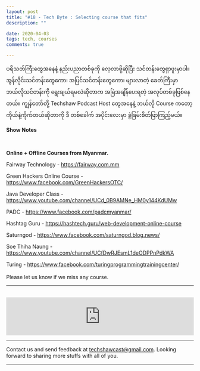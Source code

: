 ```yaml
---
layout: post
title: "#18 - Tech Byte : Selecting course that fits"
description: ""

date: 2020-04-03
tags: tech, courses
comments: true

--- 
```



ပရိသတ်ကြီးတွေအနေနဲ့ နည်းပညာတစ်ခုကို လေ့လာဖို့ဆိုပြီး သင်တန်းတွေရှာဖူးမှာပါ။ အွန်လိုင်းသင်တန်းတွေကော၊ အပြင်သင်တန်းတွေကော၊ များလာတဲ့ ခေတ်ကြီးမှာ ဘယ်လိုသင်တန်းကို ရွေးချယ်ရမလဲဆိုတာက အမြဲအချိန်ပေးရတဲ့ အလုပ်တစ်ခုဖြစ်နေတယ်။ ကျွန်တော်တို့ Techshaw Podcast Host တွေအနေနဲ့ ဘယ်လို Course ကတော့ ကိုယ်နဲ့ကိုက်တယ်ဆိုတာကို ဒီ တစ်ခေါက် အပိုင်းလေးမှာ ခွဲခြမ်းစိတ်ဖြာကြည့်မယ်။ 


<p><strong>Show Notes</strong></p>
<p><br></p>
<p><strong>Online + Offline Courses from Myanmar.&nbsp;</strong></p>
<p>Fairway Technology - <a href="https://fairway.com.mm/">https://fairway.com.mm</a></p>
<p>Green Hackers Online Course - <a href="https://www.facebook.com/GreenHackersOTC/">https://www.facebook.com/GreenHackersOTC/</a></p>
<p>Java Developer Class - <a href="https://www.youtube.com/channel/UCd_0B9AMNe_HM0y144KdUMw">https://www.youtube.com/channel/UCd_0B9AMNe_HM0y144KdUMw</a></p>
<p>PADC - <a href="https://www.facebook.com/padcmyanmar/">https://www.facebook.com/padcmyanmar/</a></p>
<p>Hashtag Guru - <a href="https://hashtech.guru/web-development-online-course">https://hashtech.guru/web-development-online-course</a></p>
<p>Saturngod - <a href="https://www.facebook.com/saturngod.blog.news/">https://www.facebook.com/saturngod.blog.news/</a></p>
<p>Soe Thiha Naung - <a href="https://www.youtube.com/channel/UCfDwRJEsmL1deODPPnPdkWA">https://www.youtube.com/channel/UCfDwRJEsmL1deODPPnPdkWA</a></p>
<p>Turing - <a href="https://www.facebook.com/turingprogrammingtrainingcenter/">https://www.facebook.com/turingprogrammingtrainingcenter/</a><br>
<br>
Please let us know if we miss any course.</p>


***



<br/>

<iframe src="https://anchor.fm/techshaw/embed/episodes/Tech-Byte--Selecting-course-that-fits-ec9rei" height="102px" width="100%" frameborder="0" scrolling="no"></iframe>


***



Contact us and send feedback at [techshawcast@gmail.com](mailto:techshawcast@gmail.com). Looking forward to sharing more stuffs with all of you.

---
